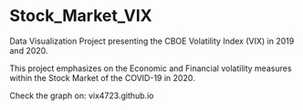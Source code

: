 # Stock_Market_VIX
Data Visualization Project presenting the CBOE Volatility Index (VIX) in 2019 and 2020.

This project emphasizes on the Economic and Financial volatility measures within the Stock Market of the COVID-19 in 2020.

Check the graph on: vix4723.github.io

